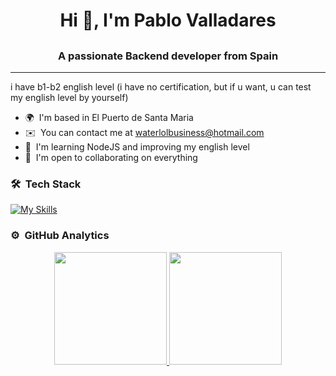 # <h1 align="center">Hi 👋, I'm Pablo Valladares</h1>

## <h3 align="center">A passionate Backend developer from Spain</h3>

---

i have b1-b2 english level (i have no certification, but if u want, u can test my english level by yourself)

-   🌍  I'm based in El Puerto de Santa Maria
-   ✉️  You can contact me at [waterlolbusiness@hotmail.com](mailto:waterlolbusiness@hotmail.com)
-   🧠  I'm learning NodeJS and improving my english level
-   🤝  I'm open to collaborating on everything

### 🛠 &nbsp;Tech Stack

[![My Skills](https://skillicons.dev/icons?i=js,html,css,angular,arch,astro,aws,docker,eclipse,firebase,figma,git,github,htmx,java,laravel,linux,md,mysql,nextjs,nginx,nodejs,npm,php,postman,prisma,py,react,tailwind,vercel,vscode)](https://skillicons.dev)

### ⚙️ &nbsp;GitHub Analytics

<p align="center">
<a href="https://github.com/PezEjecutivo">
  <img height="180em" src="https://github-readme-stats.vercel.app/api?username=pezejecutivo&theme=tokyonight&show_icons=true&hide_border=true&count_private=true"/>
  <img height="180em" src="https://github-readme-stats.vercel.app/api/top-langs/?username=pezejecutivo&theme=tokyonight&show_icons=true&hide_border=true&layout=compact"/>
</a>
</p>
